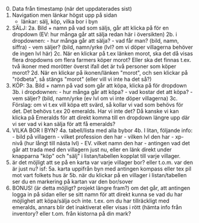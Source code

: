 0. Data från timestamp (när det uppdaterades sist)
1. Navigation men länkar högst upp på sidan
    - länkar: sälj, köp, vilka bor i byn
2. SÄLJ:
    2a. Bild + namn på vad som säljs, går att klicka på för en dropdown (EV: hur många går att sälja redan här i översikten)
    2b. i dropdownen:
        - hur många går att sälja?
        - vad får man? (bild, namn, siffra)
        - vem säljer? (bild, namn/yrke (lvl? om vi döper villagerna behöver de ingen lvl här)
    2c. När en klickar på t.ex länken morot, ska det då visas flera dropdowns om flera farmers köper morot?
    Eller ska det finnas t.ex. två ikoner med morötter överst ifall det är två personer som köper morot?
    2d. När en klickar på ikonen/länken "morot", och sen klickar på "rödbeta", så stängs "morot" (eller vill vi inte ha det så?)
3. KÖP:
    3a. Bild + namn på vad som går att köpa, klicka på för dropdown
    3b. i dropdownen:
        - hur många går att köpa?
        - vad kostar det att köpa?
        - vem säljer? (bild, namn/yrke (ev lvl om vi inte döper villagerna)
    3c. Förslag: om vi t.ex vill köpa ett svärd, så kollar vi vad som behövs för det.
        Det behövs t.ex 20 emeralds. Har vi inte det?
        Då kanske vi kan klicka på Emeralds för att direkt komma till en dropdown längre upp där vi ser vad vi kan sälja
        för att få emeralds?
4. VILKA BOR I BYN?
    4a. tabell/lista med alla bybor
    4b. I litan, följande info:
        - bild på villagern
        - vilket profession den har
        - vilken lvl den har
        - xp-nivå (hur långt till nästa lvl)
        - EV. vilket namn den har
        - antingen vad det går att trada med den villagern just nu,
        eller en länk direkt under knapparna "köp" och "sälj"
        i listan/tabellen kopplat till varje villager.
5. är det möjligt att se på en karta var varje villager bor? eller t.o.m. var den är just nu? isf:
    5a. karta uppifrån byn med antingen kompass eller tex pil mot vart folkets hus är
    5b. när du klickar på en villager i listan/tabellen ser du en markering på kartan var den bor/sover
6. BONUS! (är detta möjligt? projekt längre fram?)
    om det går, att antingen logga in på sidan eller se sitt namn för att direkt kunna se vad du har möjlighet att köpa/sälja
    och inte. t.ex. om du har tillräckligt med emeralds, annars blir det inaktiverat eller visas i rött
    (hämta info från inventory? eller t.om. från kistorna på din mark?
